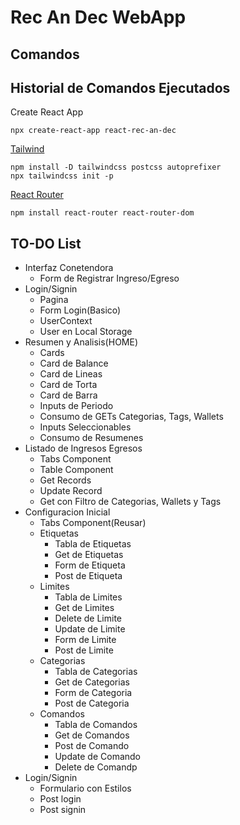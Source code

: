 # Rec An Dec WebApp

## Comandos

## Historial de Comandos Ejecutados
Create React App
```
npx create-react-app react-rec-an-dec
```
[Tailwind](https://tailwindcss.com/docs/guides/create-react-app)
```
npm install -D tailwindcss postcss autoprefixer
npx tailwindcss init -p
```
[React Router](https://reactrouter.com/en/main)
```
npm install react-router react-router-dom
```


## TO-DO List
- Interfaz Conetendora
    - Form de Registrar Ingreso/Egreso
- Login/Signin
    - Pagina 
    - Form Login(Basico)
    - UserContext
    - User en Local Storage
- Resumen y Analisis(HOME)
    - Cards
    - Card de Balance
    - Card de Lineas
    - Card de Torta
    - Card de Barra
    - Inputs de Periodo
    - Consumo de GETs Categorias, Tags, Wallets
    - Inputs Seleccionables
    - Consumo de Resumenes
- Listado de Ingresos Egresos
    - Tabs Component
    - Table Component
    - Get Records
    - Update Record
    - Get con Filtro de Categorias, Wallets y Tags
- Configuracion Inicial
    - Tabs Component(Reusar)
    - Etiquetas
        - Tabla de Etiquetas
        - Get de Etiquetas
        - Form de Etiqueta
        - Post de Etiqueta
     - Limites
        - Tabla de Limites
        - Get de Limites
        - Delete de Limite
        - Update de Limite
        - Form de Limite
        - Post de Limite
     - Categorias
        - Tabla de Categorias
        - Get de Categorias
        - Form de Categoria
        - Post de Categoria
     - Comandos
        - Tabla de Comandos
        - Get de Comandos
        - Post de Comando
        - Update de Comando
        - Delete de Comandp     
- Login/Signin
    - Formulario con Estilos
    - Post login
    - Post signin 
